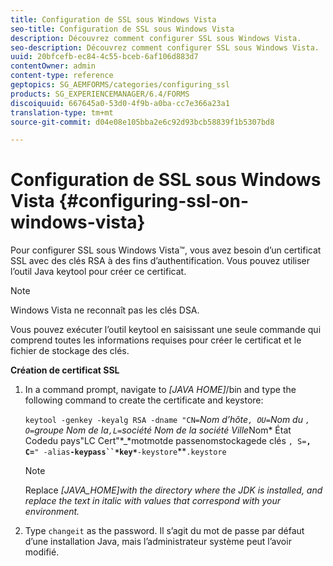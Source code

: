 ```yaml
---
title: Configuration de SSL sous Windows Vista
seo-title: Configuration de SSL sous Windows Vista
description: Découvrez comment configurer SSL sous Windows Vista.
seo-description: Découvrez comment configurer SSL sous Windows Vista.
uuid: 20bfcefb-ec84-4c55-bceb-6af106d883d7
contentOwner: admin
content-type: reference
geptopics: SG_AEMFORMS/categories/configuring_ssl
products: SG_EXPERIENCEMANAGER/6.4/FORMS
discoiquuid: 667645a0-53d0-4f9b-a0ba-cc7e366a23a1
translation-type: tm+mt
source-git-commit: d04e08e105bba2e6c92d93bcb58839f1b5307bd8

---
```



# Configuration de SSL sous Windows Vista {#configuring-ssl-on-windows-vista}

Pour configurer SSL sous Windows Vista™, vous avez besoin d’un certificat SSL avec des clés RSA à des fins d’authentification. Vous pouvez utiliser l’outil Java keytool pour créer ce certificat.

>[!NOTE]
>
>Windows Vista ne reconnaît pas les clés DSA.

Vous pouvez exécuter l’outil keytool en saisissant une seule commande qui comprend toutes les informations requises pour créer le certificat et le fichier de stockage des clés.

**Création de certificat SSL**

1. In a command prompt, navigate to *[JAVA HOME]*/bin and type the following command to create the certificate and keystore:

   `keytool -genkey -keyalg RSA -dname "CN=`*Nom *d’hôte`, OU=`*Nom* du `, O=`*groupe Nom *de la`,L=`*société Nom* de la société Ville****Nom* État Codedu pays&quot;LC Cert&quot;*_*motmotde passenomstockagede clés `, S=`**`, C=`**`" -alias`**`-keypass``*key*`**`-keystore`**`.keystore`

   >[!NOTE]
   >
   >Replace *[JAVA_HOME]with the directory where the JDK is installed, and replace the text in italic with values that correspond with your environment.*

1. Type `changeit` as the password. Il s’agit du mot de passe par défaut d’une installation Java, mais l’administrateur système peut l’avoir modifié.

